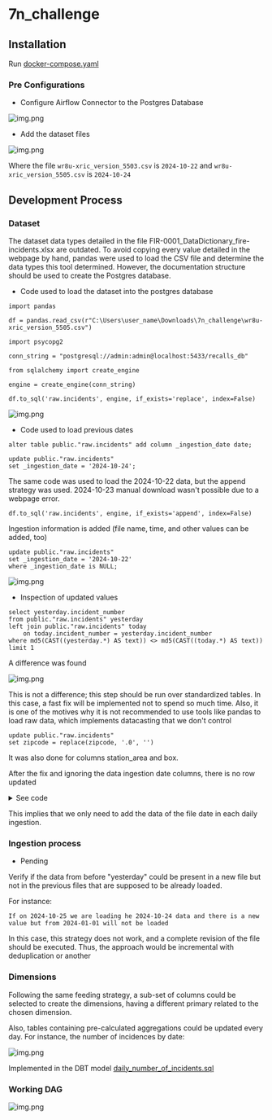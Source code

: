 # 7n_challenge

## Installation

Run [docker-compose.yaml](AirflowAndPsql%2Fdocker-compose.yaml)

### Pre Configurations 

 - Configure Airflow Connector to the Postgres Database

![img.png](AirflowAndPsql/Documentation/ReadmeImages/installationConfigureAirflowConnector.png)

 - Add the dataset files

![img.png](AirflowAndPsql/Documentation/ReadmeImages/preConfigurationAddDatasets.png)

Where the file `wr8u-xric_version_5503.csv` is `2024-10-22` and `wr8u-xric_version_5505.csv` is `2024-10-24`

## Development Process

### Dataset

The dataset data types detailed in the file FIR-0001_DataDictionary_fire-incidents.xlsx are outdated. To avoid copying every value detailed in the webpage by hand, pandas were used to load the CSV file and determine the data types this tool determined. However,  the documentation structure should be used to create the Postgres database.

 - Code used to load the dataset into the postgres database

```
import pandas

df = pandas.read_csv(r"C:\Users\user_name\Downloads\7n_challenge\wr8u-xric_version_5505.csv")

import psycopg2

conn_string = "postgresql://admin:admin@localhost:5433/recalls_db"

from sqlalchemy import create_engine

engine = create_engine(conn_string)

df.to_sql('raw.incidents', engine, if_exists='replace', index=False)
```

![img.png](AirflowAndPsql/Documentation/ReadmeImages/datasetCount.png)

 - Code used to load previous dates

```
alter table public."raw.incidents" add column _ingestion_date date;

update public."raw.incidents"
set _ingestion_date = '2024-10-24';
```

The same code was used to load the 2024-10-22 data, but the append strategy was used. 2024-10-23 manual download wasn't possible due to a webpage error.

```
df.to_sql('raw.incidents', engine, if_exists='append', index=False)
```

Ingestion information is added (file name, time, and other values can be added, too)

```
update public."raw.incidents"
set _ingestion_date = '2024-10-22'
where _ingestion_date is NULL;
```

![img.png](AirflowAndPsql/Documentation/ReadmeImages/datasetCountByDate.png)

 - Inspection of updated values

```
select yesterday.incident_number
from public."raw.incidents" yesterday
left join public."raw.incidents" today
	on today.incident_number = yesterday.incident_number
where md5(CAST((yesterday.*) AS text)) <> md5(CAST((today.*) AS text))
limit 1
```

A difference was found

![img.png](AirflowAndPsql/Documentation/ReadmeImages/datasetZipCodeIngestion.png)

This is not a difference; this step should be run over standardized tables. In this case, a fast fix will be implemented not to spend so much time.
Also, it is one of the motives why it is not recommended to use tools like pandas to load raw data, which implements datacasting that we don't control

```
update public."raw.incidents"
set zipcode = replace(zipcode, '.0', '')
```

It was also done for columns station_area and box.

After the fix and ignoring the data ingestion date columns, there is no row updated

<details>
<summary>See code</summary>

```
with yesterday as (
	select 
		"point",
		"neighborhood_district",
		"number_of_floors_with_significant_damage",
		"id",
		"zipcode",
		"data_as_of",
		"close_dttm",
		"incident_number",
		"arrival_dttm",
		"alarm_dttm",
		"incident_date",
		--"data_loaded_at",
		"exposure_number",
		"address",
		"call_number",
		"city",
		"battalion",
		"station_area",
		"box",
		"suppression_units",
		"suppression_personnel",
		"ems_units",
		"ems_personnel",
		"other_units",
		"other_personnel",
		"first_unit_on_scene",
		"estimated_property_loss",
		"estimated_contents_loss",
		"fire_fatalities",
		"fire_injuries",
		"civilian_fatalities",
		"civilian_injuries",
		"number_of_alarms",
		"primary_situation",
		"mutual_aid",
		"action_taken_primary",
		"action_taken_secondary",
		"action_taken_other",
		"detector_alerted_occupants",
		"property_use",
		"area_of_fire_origin",
		"ignition_cause",
		"ignition_factor_primary",
		"ignition_factor_secondary",
		"heat_source",
		"item_first_ignited",
		"human_factors_associated_with_ignition",
		"structure_type",
		"structure_status",
		"floor_of_fire_origin",
		"fire_spread",
		"no_flame_spread",
		"number_of_floors_with_minimum_damage",
		"number_of_floors_with_heavy_damage",
		"number_of_floors_with_extreme_damage",
		"detectors_present",
		"detector_type",
		"detector_operation",
		"detector_effectiveness",
		"detector_failure_reason",
		"automatic_extinguishing_system_present",
		"automatic_extinguishing_sytem_type",
		"automatic_extinguishing_sytem_perfomance",
		"automatic_extinguishing_sytem_failure_reason",
		"number_of_sprinkler_heads_operating",
		"supervisor_district"--,
		--"_ingestion_date"
	from public."raw.incidents"
	where _ingestion_date = '2024-10-22'
)
, today as (
	select 
		"point",
		"neighborhood_district",
		"number_of_floors_with_significant_damage",
		"id",
		"zipcode",
		"data_as_of",
		"close_dttm",
		"incident_number",
		"arrival_dttm",
		"alarm_dttm",
		"incident_date",
		--"data_loaded_at",
		"exposure_number",
		"address",
		"call_number",
		"city",
		"battalion",
		"station_area",
		"box",
		"suppression_units",
		"suppression_personnel",
		"ems_units",
		"ems_personnel",
		"other_units",
		"other_personnel",
		"first_unit_on_scene",
		"estimated_property_loss",
		"estimated_contents_loss",
		"fire_fatalities",
		"fire_injuries",
		"civilian_fatalities",
		"civilian_injuries",
		"number_of_alarms",
		"primary_situation",
		"mutual_aid",
		"action_taken_primary",
		"action_taken_secondary",
		"action_taken_other",
		"detector_alerted_occupants",
		"property_use",
		"area_of_fire_origin",
		"ignition_cause",
		"ignition_factor_primary",
		"ignition_factor_secondary",
		"heat_source",
		"item_first_ignited",
		"human_factors_associated_with_ignition",
		"structure_type",
		"structure_status",
		"floor_of_fire_origin",
		"fire_spread",
		"no_flame_spread",
		"number_of_floors_with_minimum_damage",
		"number_of_floors_with_heavy_damage",
		"number_of_floors_with_extreme_damage",
		"detectors_present",
		"detector_type",
		"detector_operation",
		"detector_effectiveness",
		"detector_failure_reason",
		"automatic_extinguishing_system_present",
		"automatic_extinguishing_sytem_type",
		"automatic_extinguishing_sytem_perfomance",
		"automatic_extinguishing_sytem_failure_reason",
		"number_of_sprinkler_heads_operating",
		"supervisor_district"--,
		--"_ingestion_date"
	from public."raw.incidents"
	where _ingestion_date = '2024-10-24'
)
select yesterday.incident_number
from yesterday
left join today
	on today.incident_number = yesterday.incident_number
where md5(CAST((yesterday.*) AS text)) <> md5(CAST((today.*) AS text))
limit 1
```
</details>

This implies that we only need to add the data of the file date in each daily ingestion.

### Ingestion process

 - Pending

Verify if the data from before "yesterday" could be present in a new file but not in the previous files that are supposed to be already loaded.

For instance:
    
    If on 2024-10-25 we are loading he 2024-10-24 data and there is a new value but from 2024-01-01 will not be loaded

In this case, this strategy does not work, and a complete revision of the file should be executed. Thus, the approach would be incremental with deduplication or another

### Dimensions

Following the same feeding strategy, a sub-set of columns could be selected  to create the dimensions, having a different primary related to the chosen dimension.

Also, tables containing pre-calculated aggregations could be updated every day. For instance, the number of incidences by date:

![img.png](AirflowAndPsql/Documentation/ReadmeImages/datasetDailyIncidentsAgg.png)

Implemented in the DBT model [daily_number_of_incidents.sql](AirflowAndPsql%2Fdags%2Fdag_ingest_fire_incidents%2Fdbt%2Fmodels%2Fdaily_number_of_incidents.sql)

### Working DAG

![img.png](AirflowAndPsql/Documentation/ReadmeImages/workingDAGExecution.png)
